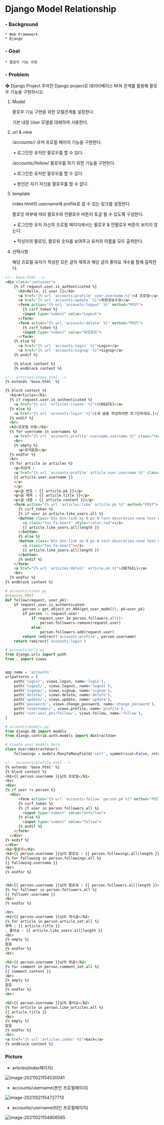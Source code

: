 # Django Model Relationship

### - Background

```
* Web Framework
* Django
```

### - Goal

```
* 팔로우 기능 구현
```

### - Problem

❖ Django Project 주어진 Django project로 데이터베이스 M:N 관계를 활용해 팔로우 기능을 구현하시오. 

1. Model 

   팔로우 기능 구현을 위한 모델관계를 설정한다. 

   기본 내장 User 모델을 대체하여 사용한다. 

2. url & view 

   /accounts// 유저 프로필 페이지 기능을 구현한다. 

   ​	▪ 로그인한 유저만 팔로우를 할 수 있다. 

   /accounts//follow/ 팔로우를 하기 위한 기능을 구현한다. 

   ​	▪ 로그인한 유저만 팔로우를 할 수 있다. 

   ​	▪ 본인은 자기 자신을 팔로우를 할 수 없다. 

3. template 

   index.html의 username에 profile로 갈 수 있는 링크를 설정한다. 

   팔로잉 여부에 따라 팔로우와 언팔로우 버튼이 토글 될 수 있도록 구성한다.

   ​	▪ 로그인한 유저 자신의 프로필 페이지에서는 팔로우 & 언팔로우 버튼이 보이지 않는다. 

   ​	▪ 작성자의 팔로잉, 팔로워 숫자를 보여주고 유저의 이름을 모두 출력한다.

4.  선택사항

    해당 프로필 유저가 작성한 모든 글의 제목과 해당 글의 좋아요 개수를 함께 출력한다.

```html
<!-- base.html -->
<div class="container">
    {% if request.user.is_authenticated %}
      <h3>Hello, {{ user }}</h3>
      <a href="{% url 'accounts:profile' user.username %}">내 프로필</a>
      <a href="{% url 'accounts:update' %}">회원정보수정</a>
      <form action="{% url 'accounts:logout' %}" method="POST">
        {% csrf_token %}
        <input type="submit" value="Logout">
      </form>
      <form action="{% url 'accounts:delete' %}" method="POST">
        {% csrf_token %}
        <input type="submit" value="회원탈퇴">
      </form>
    {% else %}
      <a href="{% url 'accounts:login' %}">Login</a>
      <a href="{% url 'accounts:signup' %}">Signup</a>
    {% endif %}

    {% block content %}
    {% endblock content %}
```

```html
<!-- articles/index.html -->
{% extends 'base.html' %}

{% block content %}
  <h1>Articles</h1>
  {% if request.user.is_authenticated %}
    <a href="{% url 'articles:create' %}">[CREATE]</a>
  {% else %}
    <a href="{% url 'accounts:login' %}">[새 글을 작성하려면 로그인하세요.]</a>
  {% endif %}
  <hr>
  <h2>프로필 이동</h2>
  {% for username in usernames %}
    <a href="{% url 'accounts:profile' username.username %}" class="text-decoration-none text-dark">{{ username }}</a>
    <br>
    {% empty %}
      <p>유저없음</p>
  {% endfor %}
  <hr>
  {% for article in articles %}
    <p>작성자 : 
    <a href="{% url 'accounts:profile' article.user.username %}" class="text-decoration-none text-dark">
    {{ article.user.username }}
    </a>
    </p>
    <p>글 번호 : {{ article.pk }}</p>
    <p>글 제목 : {{ article.title }}</p>
    <p>글 내용 : {{ article.content }}</p>
    <form action="{% url 'articles:like' article.pk %}" method="POST">
      {% csrf_token %}
      {% if user in article.like_users.all %}
      <button class='btn btn-link ms-0 ps-0 text-decoration-none text-dark'>
        <i class="fas fa-heart" style="color:red"></i>
        {{ article.like_users.all|length }}
      </button>
      {% else %}
      <button class='btn btn-link ms-0 ps-0 text-decoration-none text-dark'>
        <i class="fas fa-heart"></i>
        {{ article.like_users.all|length }}
      </button>
      {% endif %}
    </form>
    <a href="{% url 'articles:detail' article.pk %}">[DETAIL]</a>
    <hr>
  {% endfor %}
{% endblock content %}
```

```python
# accounts/views.py
@require_POST
def follow(request, user_pk):
    if request.user.is_authenticated:
        person = get_object_or_404(get_user_model(), pk=user_pk)
        if person != request.user:
            if request.user in person.followers.all():
                person.followers.remove(request.user)
            else:
                person.followers.add(request.user)
        return redirect('accounts:profile', person.username)
    return redirect('accounts:login')
```

```python
# accounts/urls.py
from django.urls import path
from . import views


app_name = 'accounts'
urlpatterns = [
    path('login/', views.login, name='login'),
    path('logout/', views.logout, name='logout'),
    path('signup/', views.signup, name='signup'),
    path('delete/', views.delete, name='delete'),
    path('update/', views.update, name='update'),
    path('password/', views.change_password, name='change_password'),
    path('<username>/', views.profile, name='profile'),
    path('<int:user_pk>/follow/', views.follow, name='follow'),
]
```

```python
# accounts/models.py
from django.db import models
from django.contrib.auth.models import AbstractUser

# Create your models here.
class User(AbstractUser):
    followings = models.ManyToManyField('self', symmetrical=False, related_name='followers')
```

```html
<!-- accounts/profile.html -->
{% extends 'base.html' %}
{% block content %}
<h1>{{ person.username }}님의 프로필</h1>
<hr>
<div>
{% if user != person %}
  <div>
      <form action="{% url 'accounts:follow' person.pk %}" method="POST">
      {% csrf_token %}
      {% if user in person.followers.all %}
        <input type="submit" value="Unfollow">
      {% else %}
        <input type="submit" value="follow">
      {% endif %}
    </form>
  </div>
{% endif %}
</div>
<h2>팔로우</h2>
<h4>{{ person.username }}님의 팔로잉 : {{ person.followings.all|length }}</h4>
{% for following in person.followings.all %}
{{ following.username }}
<br>
{% endfor %}


<h4>{{ person.username }}님의 팔로워 : {{ person.followers.all|length }}</h4>
{% for follower in person.followers.all %}
{{ follower.username }}
<br>
{% endfor %}

<hr>
<h2>{{ person.username }}님의 게시글</h2>
{% for article in person.article_set.all %}
제목 : {{ article.title }}
, 좋아요 : {{ article.like_users.all|length }}
<br>
{% empty %}
없음
{% endfor %}
<hr>

<h2>{{ person.username }}님의 댓글</h2>
{% for comment in person.comment_set.all %}
{{ comment.content }}
<br>
{% empty %}
없음
{% endfor %}
<hr>

<h2>{{ person.username }}님의 좋아요</h2>
{% for article in person.like_articles.all %}
{{ article.title }}
<br>
{% empty %}
없음
{% endfor %}
<hr>
<a href="{% url 'articles:index' %}">back</a>
{% endblock content %}
```

### Picture

- articles(index페이지)

![image-20211021154530041](workshop.assets/image-20211021154530041.png)

- accounts/username(본인 프로필페이지)

![image-20211021154727713](workshop.assets/image-20211021154727713.png)

- accounts/username(타인 프로필페이지)

![image-20211021154806585](workshop.assets/image-20211021154806585.png)
